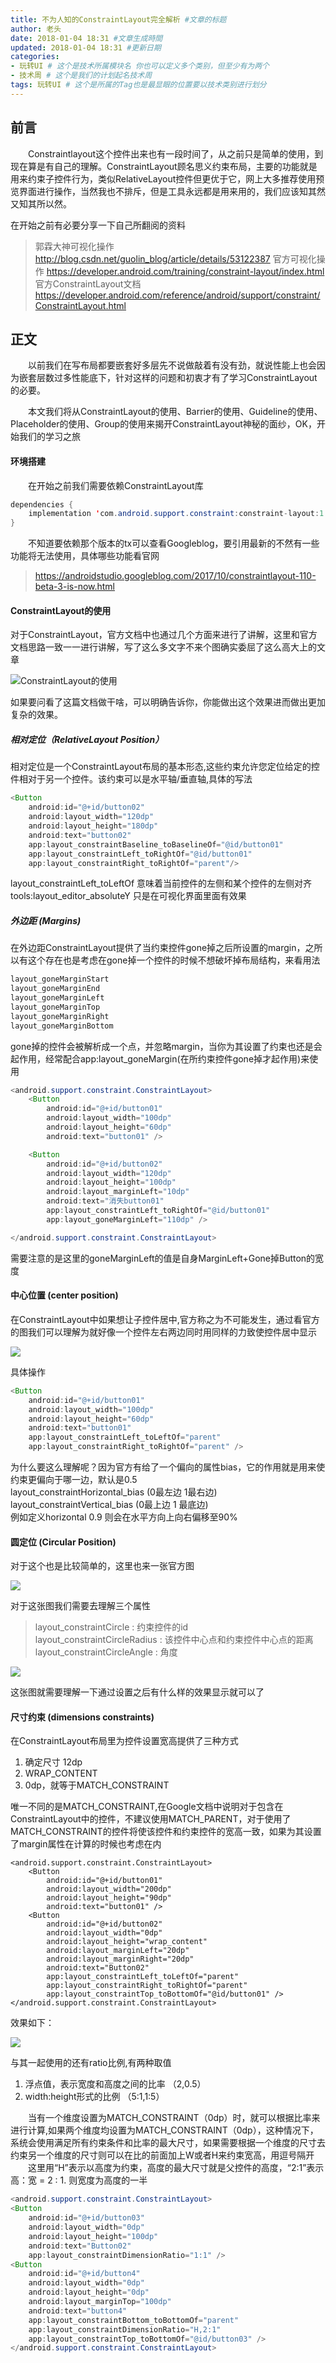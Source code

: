 ```yaml
---
title: 不为人知的ConstraintLayout完全解析 #文章的标题
author: 老头
date: 2018-01-04 18:31 #文章生成時間
updated: 2018-01-04 18:31 #更新日期
categories:
- 玩转UI # 这个是技术所属模块名 你也可以定义多个类别，但至少有为两个
- 技术周 # 这个是我们的计划起名技术周
tags: 玩转UI # 这个是所属的Tag也是最显眼的位置要以技术类别进行划分
---
```

## 前言
&emsp;&emsp;Constraintlayout这个控件出来也有一段时间了，从之前只是简单的使用，到现在算是有自己的理解。ConstraintLayout顾名思义约束布局，主要的功能就是用来约束子控件行为，类似RelativeLayout控件但更优于它，网上大多推荐使用预览界面进行操作，当然我也不排斥，但是工具永远都是用来用的，我们应该知其然又知其所以然。

在开始之前有必要分享一下自己所翻阅的资料

> 郭霖大神可视化操作 http://blog.csdn.net/guolin_blog/article/details/53122387
> 官方可视化操作  https://developer.android.com/training/constraint-layout/index.html
> 官方ConstraintLayout文档 https://developer.android.com/reference/android/support/constraint/ConstraintLayout.html

## 正文
&emsp;&emsp;以前我们在写布局都要嵌套好多层先不说做敲着有没有劲，就说性能上也会因为嵌套层数过多性能底下，针对这样的问题和初衷才有了学习ConstraintLayout的必要。

&emsp;&emsp;本文我们将从ConstraintLayout的使用、Barrier的使用、Guideline的使用、Placeholder的使用、Group的使用来揭开ConstraintLayout神秘的面纱，OK，开始我们的学习之旅
#### 环境搭建
&emsp;&emsp;在开始之前我们需要依赖ConstraintLayout库

``` java
dependencies {
    implementation 'com.android.support.constraint:constraint-layout:1.1.0-beta3'
}
```
&emsp;&emsp;不知道要依赖那个版本的tx可以查看Googleblog，要引用最新的不然有一些功能将无法使用，具体哪些功能看官网

> https://androidstudio.googleblog.com/2017/10/constraintlayout-110-beta-3-is-now.html

#### ConstraintLayout的使用
对于ConstraintLayout，官方文档中也通过几个方面来进行了讲解，这里和官方文档思路一致一一进行讲解，写了这么多文字不来个图确实委屈了这么高大上的文章

![ConstraintLayout的使用](http://p1chajscf.bkt.clouddn.com/20171225_constraintlayout_custom.png)

如果要问看了这篇文档做干啥，可以明确告诉你，你能做出这个效果进而做出更加复杂的效果。

##### 相对定位（RelativeLayout Position）
相对定位是一个ConstraintLayout布局的基本形态,这些约束允许您定位给定的控件相对于另一个控件。该约束可以是水平轴/垂直轴,具体的写法

``` java
<Button
    android:id="@+id/button02"
    android:layout_width="120dp"
    android:layout_height="180dp"
    android:text="button02"
    app:layout_constraintBaseline_toBaselineOf="@id/button01"
    app:layout_constraintLeft_toRightOf="@id/button01"
    app:layout_constraintRight_toRightOf="parent"/>
```
layout_constraintLeft_toLeftOf 意味着当前控件的左侧和某个控件的左侧对齐<br/>
tools:layout_editor_absoluteY  只是在可视化界面里面有效果

##### 外边距 (Margins)
在外边距ConstraintLayout提供了当约束控件gone掉之后所设置的margin，之所以有这个存在也是考虑在gone掉一个控件的时候不想破坏掉布局结构，来看用法

``` java
layout_goneMarginStart
layout_goneMarginEnd
layout_goneMarginLeft
layout_goneMarginTop
layout_goneMarginRight
layout_goneMarginBottom
```
gone掉的控件会被解析成一个点，并忽略margin，当你为其设置了约束也还是会起作用，经常配合app:layout_goneMargin(在所约束控件gone掉才起作用)来使用

``` java
<android.support.constraint.ConstraintLayout>
    <Button
        android:id="@+id/button01"
        android:layout_width="100dp"
        android:layout_height="60dp"
        android:text="button01" />

    <Button
        android:id="@+id/button02"
        android:layout_width="120dp"
        android:layout_height="100dp"
        android:layout_marginLeft="10dp"
        android:text="消失button01"
        app:layout_constraintLeft_toRightOf="@id/button01"
        app:layout_goneMarginLeft="110dp" />

</android.support.constraint.ConstraintLayout>
```
需要注意的是这里的goneMarginLeft的值是自身MarginLeft+Gone掉Button的宽度

#### 中心位置 (center position)
在ConstraintLayout中如果想让子控件居中,官方称之为不可能发生，通过看官方的图我们可以理解为就好像一个控件左右两边同时用同样的力致使控件居中显示

![](https://developer.android.com/reference/android/support/constraint/resources/images/centering-positioning.png)

具体操作
``` java
<Button
    android:id="@+id/button01"
    android:layout_width="100dp"
    android:layout_height="60dp"
    android:text="button01"
    app:layout_constraintLeft_toLeftOf="parent"
    app:layout_constraintRight_toRightOf="parent" />
```
为什么要这么理解呢？因为官方有给了一个偏向的属性bias，它的作用就是用来使约束更偏向于哪一边，默认是0.5 <br/>
layout_constraintHorizontal_bias (0最左边 1最右边) <br/>
layout_constraintVertical_bias (0最上边 1 最底边) <br/>
例如定义horizontal 0.9 则会在水平方向上向右偏移至90%

#### 圆定位 (Circular Position)
对于这个也是比较简单的，这里也来一张官方图

![](https://developer.android.com/reference/android/support/constraint/resources/images/circle1.png)

对于这张图我们需要去理解三个属性

> layout_constraintCircle : 约束控件的id   <br/>
> layout_constraintCircleRadius : 该控件中心点和约束控件中心点的距离  <br/>
> layout_constraintCircleAngle : 角度  

![](https://developer.android.com/reference/android/support/constraint/resources/images/circle2.png)

这张图就需要理解一下通过设置之后有什么样的效果显示就可以了

#### 尺寸约束 (dimensions constraints)
在ConstraintLayout布局里为控件设置宽高提供了三种方式
1. 确定尺寸 12dp
2. WRAP_CONTENT
3. 0dp，就等于MATCH_CONSTRAINT

唯一不同的是MATCH_CONSTRAINT,在Google文档中说明对于包含在ConstraintLayout中的控件，不建议使用MATCH_PARENT，对于使用了MATCH_CONSTRAINT的控件将使该控件和约束控件的宽高一致，如果为其设置了margin属性在计算的时候也考虑在内

```
<android.support.constraint.ConstraintLayout>
    <Button
        android:id="@+id/button01"
        android:layout_width="200dp"
        android:layout_height="90dp"
        android:text="button01" />
    <Button
        android:id="@+id/button02"
        android:layout_width="0dp"
        android:layout_height="wrap_content"
        android:layout_marginLeft="20dp"
        android:layout_marginRight="20dp"
        android:text="Button02"
        app:layout_constraintLeft_toLeftOf="parent"
        app:layout_constraintRight_toRightOf="parent"
        app:layout_constraintTop_toBottomOf="@id/button01" />
</android.support.constraint.ConstraintLayout>
```
效果如下：

![](http://p1chajscf.bkt.clouddn.com/20180105_dimensions_constraints.png)

与其一起使用的还有ratio比例,有两种取值<br/>
1. 浮点值，表示宽度和高度之间的比率 （2,0.5）
2. width:height形式的比例 （5:1,1:5）

&emsp;&emsp;当有一个维度设置为MATCH_CONSTRAINT（0dp）时，就可以根据比率来进行计算,如果两个维度均设置为MATCH_CONSTRAINT（0dp），这种情况下，系统会使用满足所有约束条件和比率的最大尺寸，如果需要根据一个维度的尺寸去约束另一个维度的尺寸则可以在比的前面加上W或者H来约束宽高，用逗号隔开<br/>
&emsp;&emsp;这里用“H”表示以高度为约束，高度的最大尺寸就是父控件的高度，“2:1”表示高：宽 = 2 : 1.
则宽度为高度的一半

``` java
<android.support.constraint.ConstraintLayout>
<Button
    android:id="@+id/button03"
    android:layout_width="0dp"
    android:layout_height="100dp"
    android:text="Button02"
    app:layout_constraintDimensionRatio="1:1" />
<Button
    android:id="@+id/button4"
    android:layout_width="0dp"
    android:layout_height="0dp"
    android:layout_marginTop="100dp"
    android:text="button4"
    app:layout_constraintBottom_toBottomOf="parent"
    app:layout_constraintDimensionRatio="H,2:1"
    app:layout_constraintTop_toBottomOf="@id/button03" />
</android.support.constraint.ConstraintLayout>
```
